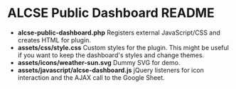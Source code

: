 # ALCSE Public Dashboard README

* **alcse-public-dashboard.php** Registers external JavaScript/CSS and creates HTML for plugin.
* **assets/css/style.css** Custom styles for the plugin. This might be useful if you want to keep the dashboard's styles and change themes.
* **assets/icons/weather-sun.svg** Dummy SVG for demo.
* **assets/javascript/alcse-dashboard.js** jQuery listeners for icon interaction and the AJAX call to the Google Sheet.
